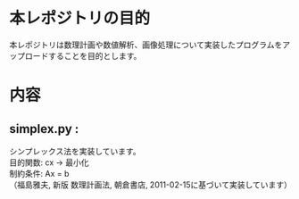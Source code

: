 # 本レポジトリの目的  

本レポジトリは数理計画や数値解析、画像処理について実装したプログラムをアップロードすることを目的とします。 

# 内容
## simplex.py :
シンプレックス法を実装しています。  
目的関数: cx → 最小化  
制約条件: Ax = b  
（福島雅夫, 新版 数理計画法, 朝倉書店, 2011-02-15に基づいて実装しています）
